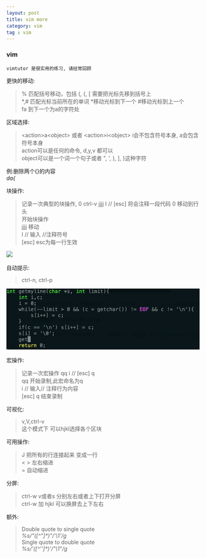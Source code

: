 ```yaml
---
layout: post
title: vim more
category: vim
tag : vim
---
```


### vim 
`vimtutor 是很实用的练习, 请经常回顾`  

更快的移动:  
>% 匹配括号移动，包括 (, {, [  需要把光标先移到括号上  
>\*,#  匹配光标当前所在的单词 \*移动光标到下一个 #移动光标到上一个  
>fa 到下一个为a的字符处  

区域选择:   
>\<action>a\<object> 或者 \<action>i\<object>  i会不包含符号本身, a会包含符号本身  
>action可以是任何的命令, d,y,v 都可以  
>object可以是一个词一个句子或者 ", ', ), ], }这种字符  

例:删除两个{}的内容  
*da{*  

块操作:   
>记录一次典型的块操作, 0 ctrl-v jjjj I // [esc] 将会注释一段代码
>0 移动到行头  
><C-v> 开始块操作  
>jjjj 移动  
>I // 输入 //注释符号   
>[esc] esc为每一行生效  

<img src="/img/in-post/block.gif">

自动提示:  
>ctrl-n, ctrl-p  

<img src="/img/in-post/ctrl-n.gif">

宏操作:  
>记录一次宏操作 qq i // [esc] q  
>qq 开始录制,此宏命名为q  
>i // 输入// 注释行为内容  
>[esc] q 结束录制  

可视化:  
>v,V,ctrl-v  
>这个模式下 可以hjkl选择各个区块  

可用操作:  
>J 把所有的行连接起来 变成一行  
><  > 左右缩进  
>= 自动缩进  

分屏:  
>ctrl-w v或者s 分别左右或者上下打开分屏   
>ctrl-w 加 hjkl 可以换屏去上下左右  

额外:  
>Double quote to single quote  
*%s/\"\([^"]\*\)\"/'\1'/g*  
>Single quote to double quote  
*%s/\'\([^'']\*\)\'/"\1"/g*  

